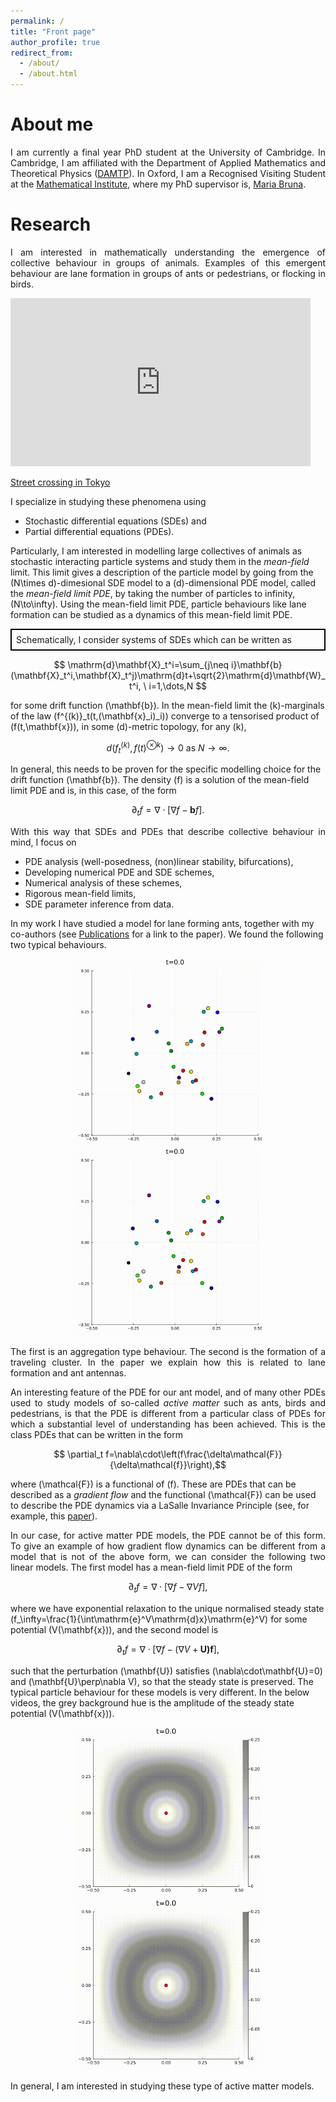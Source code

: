 ```yaml
---
permalink: /
title: "Front page"
author_profile: true
redirect_from: 
  - /about/
  - /about.html
---
```


<h1>About me</h1>
<p style='text-align: justify;'> 
I am currently a final year PhD student at the University of Cambridge. In Cambridge, I am affiliated with the Department of Applied Mathematics and Theoretical Physics  (<a href="https://www.damtp.cam.ac.uk/">DAMTP</a>). In Oxford, I am a Recognised Visiting Student at the <a href="https://www.maths.ox.ac.uk/">Mathematical Institute</a>, where my PhD supervisor is, <a href="https://people.maths.ox.ac.uk/bruna/">Maria Bruna</a>.</p>

<h1>Research</h1>
<p style='text-align: justify;'> 
I am interested in mathematically understanding the emergence of collective behaviour in groups of animals. Examples of this emergent behaviour are lane formation in groups of ants or pedestrians, or flocking in birds.
</p>
<iframe src="https://giphy.com/embed/KJQva3zYQ2rni" width="480" height="269" style="" frameBorder="0" class="giphy-embed" allowFullScreen></iframe><p><a href="https://giphy.com/gifs/tokyo-crossing-shibuya-KJQva3zYQ2rni">Street crossing in Tokyo</a></p>
<p style='text-align: justify;'> 
I specialize in studying these phenomena using
<ul>
  <li>Stochastic differential equations (SDEs) and </li>
  <li>Partial differential equations (PDEs).</li>
</ul> 

Particularly, I am interested in modelling large collectives of animals as stochastic interacting particle systems and study them in the <em>mean-field</em> limit. This limit gives a description of the particle model by going from the \(N\times d\)-dimesional SDE model to a \(d\)-dimensional PDE model, called the <em>mean-field limit PDE</em>, by taking the number of particles to infinity, \(N\to\infty\). Using the mean-field limit PDE, particle behaviours like lane formation can be studied as a dynamics of this mean-field limit PDE.
</p>
<p style="text-align: justify; border: 2px solid black; padding: 0.5em"> 
Schematically, I consider systems of SDEs which can be written as

$$ \mathrm{d}\mathbf{X}_t^i=\sum_{j\neq i}\mathbf{b}(\mathbf{X}_t^i,\mathbf{X}_t^j)\mathrm{d}t+\sqrt{2}\mathrm{d}\mathbf{W}_t^i, \ i=1,\dots,N $$

for some drift function \(\mathbf{b}\). In the mean-field limit the \(k\)-marginals of the law \(f^{(k)}_t(t,(\mathbf{x}_i)_i)\) converge to a tensorised product of \(f(t,\mathbf{x})\), in some \(d\)-metric topology, for any \(k\),

$$ d(f^{(k)}_t,f(t)^{\otimes k})\to 0 \ \mathrm{as} \ N\to\infty.$$

In general, this needs to be proven for the specific modelling choice for the drift function \(\mathbf{b}\). The density \(f\) is a solution of the mean-field limit PDE and is, in this case, of the form 

$$ \partial_t f=\nabla\cdot[\nabla f-\mathbf{b} f].$$
</p>
<p style='text-align: justify;'> 
With this way that SDEs and PDEs that describe collective behaviour in mind, I focus on
<ul>
  <li>PDE analysis (well-posedness, (non)linear stability, bifurcations),</li>
  <li>Developing numerical PDE and SDE schemes,</li>
  <li>Numerical analysis of these schemes,</li>
  <li>Rigorous mean-field limits,</li>
  <li>SDE parameter inference from data.</li>
</ul> 

In my work I have studied a model for lane forming ants, together with my co-authors (see <a href="https://odewit8.github.io/publications/">Publications</a> for a link to the paper). We found the following two typical behaviours.
</p>

<p align="middle">
  <img src="images/clusters.gif" width="300" />
  <img src="images/clusters2.gif" width="300" /> 
</p>

<p style='text-align: justify;'> 
The first is an aggregation type behaviour. The second is the formation of a traveling cluster. In the paper we explain how this is related to lane formation and ant antennas.
</p>

<p style='text-align: justify;'> 
An interesting feature of the PDE for our ant model, and of many other PDEs used to study models of so-called <em>active matter</em> such as ants, birds and pedestrians, is that the PDE is different from a particular class of PDEs for which a substantial level of understanding has been achieved. This is the class PDEs that can be written in the form 

$$ \partial_t f=\nabla\cdot\left(f\frac{\delta\mathcal{F}}{\delta\mathcal{f}}\right),$$

where \(\mathcal{F}\) is a functional of \(f\). These are PDEs that can be described as a <em>gradient flow</em> and the functional \(\mathcal{F}\) can be used to describe the PDE dynamics via a LaSalle Invariance Principle (see, for example, this <a href="https://doi.org/10.1016/j.jde.2022.11.028">paper</a>).
</p>

<p style='text-align: justify;'> 
In our case, for active matter PDE models, the PDE cannot be of this form. To give an example of how gradient flow dynamics can be different from a model that is not of the above form, we can consider the following two linear models. The first model has a mean-field limit PDE of the form

$$ \partial_t f=\nabla\cdot[\nabla f-\nabla V f], $$

where we have exponential relaxation to the unique normalised steady state \(f_\infty=\frac{1}{\int\mathrm{e}^V\mathrm{d}x}\mathrm{e}^V\) for some potential \(V(\mathbf{x})\), and the second model is 

$$ \partial_t f=\nabla\cdot[\nabla f-(\nabla V+ \mathbf{U)f}], $$

such that the perturbation \(\mathbf{U}\) satisfies \(\nabla\cdot\mathbf{U}=0\) and \(\mathbf{U}\perp\nabla V\), so that the steady state is preserved. The typical particle behaviour for these models is very different. In the below videos, the grey background hue is the amplitude of the steady state potential \(V(\mathbf{x})\).
</p>

<p align="middle">
  <img src="images/lineargf.gif" width="300" />
  <img src="images/linearngf.gif" width="300" /> 
</p>

<p style='text-align: justify;'> 
In general, I am interested in studying these type of active matter models.
</p>
